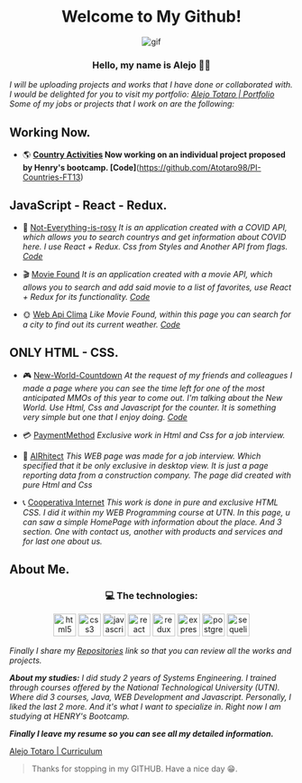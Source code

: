 
<h1 align="center"> Welcome to My Github! </h1>
<p align="center">
<img src="https://media.giphy.com/media/3o6ZtpxSZbQRRnwCKQ/giphy.gif" alt="gif"/>
<p>
 
 
 <h3 align="center"> Hello, my name is Alejo 🤙🏽</h3>
 
*I will be uploading projects and works that I have done or collaborated with.
I would be delighted for you to visit my portfolio: [Alejo Totaro | Portfolio](https://alejo-totaro-portfolio.netlify.app/)
Some of my jobs or projects that I work on are the following:* 


## Working Now.

 -  🌎  **[Country Activities](https://github.com/Atotaro98/PI-Countries-FT13) Now working on an individual project proposed by Henry's bootcamp. [Code]**(https://github.com/Atotaro98/PI-Countries-FT13)



## JavaScript - React - Redux.

 - 🤢 [Not-Everything-is-rosy](https://not-everything-is-rosy.netlify.app/) *It is an application created with a COVID API, which allows you to search countrys and get information about COVID here. I use React + Redux. Css from Styles and Another API from flags. [Code](https://github.com/Atotaro98/Not-Everything-is-rosy)*
 

 - 🎬 [Movie Found](https://movie-found.netlify.app/) *It is an application created with a movie API, which allows you to search and add said movie to a list of favorites, use React + Redux for its functionality. [Code](https://github.com/Atotaro98/ApiPeliculas)*

 - 🌞 [Web Api Clima](https://weather-page-api.netlify.app/) *Like Movie Found, within this page you can search for a city to find out its current weather. [Code](https://github.com/Atotaro98/ApiClima)*


 
 ## ONLY HTML - CSS.
  - 🎮 [New-World-Countdown](https://newworld-countdown.netlify.app/) *At the request of my friends and colleagues I made a page where you can see the time left for one of the most anticipated MMOs of this year to come out. I'm talking about the New World. Use Html, Css and Javascript for the counter. It is something very simple but one that I enjoy doing. [Code](https://github.com/Atotaro98/New-World-Countdown)*
 
  - 💳 [PaymentMethod](https://github.com/Atotaro98/MethodPayment) *Exclusive work in Html and Css for a job interview.*

 - 🔨 [AIRhitect](https://github.com/Atotaro98/AIRhitect) *This WEB page was made for a job interview. Which specified that it be only exclusive in desktop view. It is just a page reporting data from a construction company. The page did created with pure Html and Css*
 
  - 📞 [Cooperativa Internet](https://github.com/Atotaro98/Cooperativa_Internet) *This work is done in pure and exclusive HTML CSS. I did it within my WEB Programming course at UTN. In this page, u can saw a simple HomePage with information about the place. And 3 section. One with contact us, another with products and services and for last one about us.*
 



 ## About Me.

<h3 align="center">💻  The technologies:  </h3>

<p align="center">
  <img src="https://api.iconify.design/vscode-icons:file-type-html.svg" alt="html5" height="40" width="40"/>
  <img src="https://api.iconify.design/vscode-icons:file-type-css.svg" alt="css3" height="40" width="40"/>
  <img src="https://api.iconify.design/logos:javascript.svg" alt="javascript" height="40" width="40"/>
  <img src="https://api.iconify.design/logos:react.svg" alt="react" height="40" width="40"/>
  <img src="https://api.iconify.design/logos:redux.svg" alt="redux" height="40" width="40"/>  
  <img src="https://api.iconify.design/simple-icons:express.svg" alt="express" height="40" width="40"/>  
  <img src="https://api.iconify.design/logos:postgresql.svg" alt="postgreSQL" height="40" width="40"/> 
  <img src="https://api.iconify.design/logos:sequelize.svg" alt="sequelize" height="40" width="40"/> 
<p>


  *Finally I share my [Repositories](https://github.com/Atotaro98?tab=repositories) link so that you can review all the works and projects.*


***About my studies:***
*I did study 2 years of Systems Engineering. I trained through courses offered by the National Technological University (UTN).
Where did  3 courses, Java, WEB Development and Javascript. Personally, I liked the last 2 more. And it's what I want to specialize in. Right now I am studying at HENRY's Bootcamp.*

***Finally I leave my resume so you can see all my detailed information.***

[Alejo Totaro | Curriculum](https://atotaro98.github.io/cv/CVAlejoTotaro.pdf)

> Thanks for stopping in my GITHUB. Have a nice day 😁.
